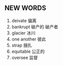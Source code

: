 ## NEW WORDS

1. deivate 偏离
2. bankrupt 破产的 破产者
3. glacier 冰川
4. one another 彼此
5. strap 捆扎
6. equitable 公正的
7. oversee 监督
